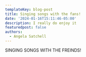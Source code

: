 ```yaml
---
templateKey: blog-post
title: Singing songs with the fans!
date: '2024-01-16T15:11:46-05:00'
description: I really do enjoy it
featuredpost: false
authors:
  - Angela Satchell
---
```


SINGING SONGS WITH THE FREINDS!
